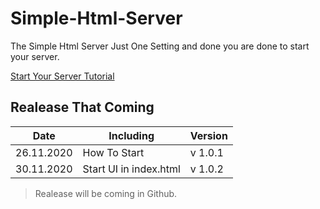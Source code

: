 # Simple-Html-Server
The Simple Html Server Just One Setting and done you are done to start your server.

[Start Your Server Tutorial](https://youtu.be/sKnVNtQiLz0)


## Realease That Coming

| Date | Including|Version|
|--|--|--|
|26.11.2020|How To Start|v 1.0.1|
|30.11.2020|Start UI in index.html|v 1.0.2|

>Realease will be coming in Github.
